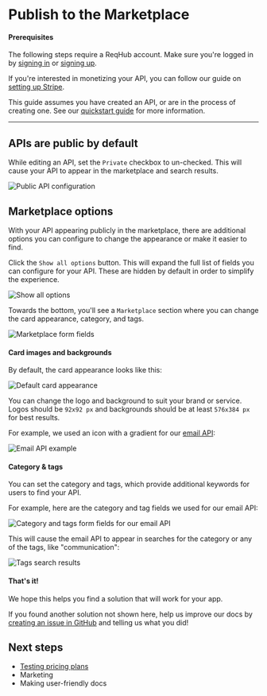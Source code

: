 
# Publish to the Marketplace

#### Prerequisites

The following steps require a ReqHub account. Make sure you're logged in by [signing in](https://reqhub.io/login) or [signing up](https://reqhub.io/create-account).

If you're interested in monetizing your API, you can follow our guide on [setting up Stripe](guides/setting-up-stripe).

This guide assumes you have created an API, or are in the process of creating one. See our [quickstart guide](getting-started/quickstart) for more information.

----

## APIs are public by default

While editing an API, set the `Private` checkbox to un-checked. This will cause your API to appear in the marketplace and search results.

![Public API configuration](https://reqhubprod.blob.core.windows.net/public/docs/public-api.png)

## Marketplace options

With your API appearing publicly in the marketplace, there are additional options you can configure to change the appearance or make it easier to find.

Click the `Show all options` button. This will expand the full list of fields you can configure for your API.
These are hidden by default in order to simplify the experience.

![Show all options](https://reqhubprod.blob.core.windows.net/public/docs/show-all-options.png)

Towards the bottom, you'll see a `Marketplace` section where you can change the card appearance, category, and tags.

![Marketplace form fields](https://reqhubprod.blob.core.windows.net/public/docs/marketplace-form-fields.png)

#### Card images and backgrounds

By default, the card appearance looks like this:

![Default card appearance](https://reqhubprod.blob.core.windows.net/public/docs/default-card-appearance.png)

You can change the logo and background to suit your brand or service. Logos should be `92x92 px` and backgrounds should be at least `576x384 px` for best results.

For example, we used an icon with a gradient for our [email API](https://reqhub.io/SpaceGiraffe/email):

![Email API example](https://reqhubprod.blob.core.windows.net/public/docs/email-api-example.png)

#### Category & tags

You can set the category and tags, which provide additional keywords for users to find your API.

For example, here are the category and tag fields we used for our email API:

![Category and tags form fields for our email API](https://reqhubprod.blob.core.windows.net/public/docs/category-tags.png)

This will cause the email API to appear in searches for the category or any of the tags, like "communication":

![Tags search results](https://reqhubprod.blob.core.windows.net/public/docs/tags-search-results.png)

#### That's it!

We hope this helps you find a solution that will work for your app.

If you found another solution not shown here, help us improve our docs by [creating an issue in GitHub](https://github.com/SpaceGiraffe-io/reqhub-docs/issues/new) and telling us what you did!

## Next steps

* [Testing pricing plans](/recipes/simulating-pricing-plans)
* Marketing
* Making user-friendly docs

